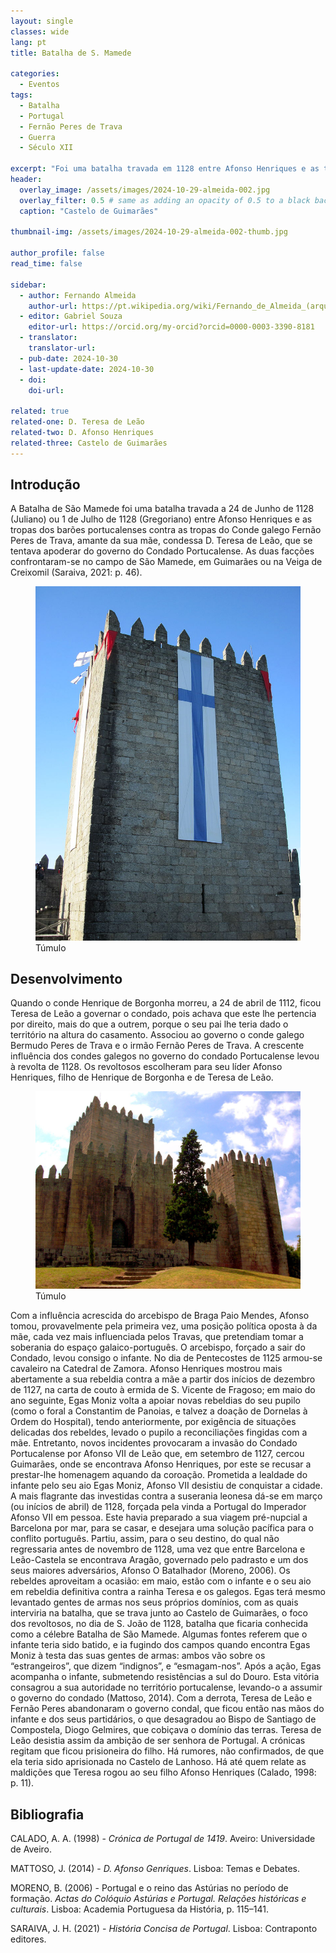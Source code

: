 ```yaml
---
layout: single
classes: wide
lang: pt
title: Batalha de S. Mamede

categories:
  - Eventos
tags:
  - Batalha
  - Portugal
  - Fernão Peres de Trava
  - Guerra
  - Século XII

excerpt: "Foi uma batalha travada em 1128 entre Afonso Henriques e as tropas dos barões portucalenses contra as tropas do Conde galego Fernão Peres de Trava, amante da sua mãe, condessa D. Teresa de Leão."
header:
  overlay_image: /assets/images/2024-10-29-almeida-002.jpg
  overlay_filter: 0.5 # same as adding an opacity of 0.5 to a black background
  caption: "Castelo de Guimarães"

thumbnail-img: /assets/images/2024-10-29-almeida-002-thumb.jpg

author_profile: false
read_time: false

sidebar:
  - author: Fernando Almeida
    author-url: https://pt.wikipedia.org/wiki/Fernando_de_Almeida_(arque%C3%B3logo)
  - editor: Gabriel Souza
    editor-url: https://orcid.org/my-orcid?orcid=0000-0003-3390-8181
  - translator: 
    translator-url:
  - pub-date: 2024-10-30
  - last-update-date: 2024-10-30
  - doi: 
    doi-url:

related: true
related-one: D. Teresa de Leão 
related-two: D. Afonso Henriques
related-three: Castelo de Guimarães
---
```


## Introdução
A Batalha de São Mamede foi uma batalha travada a 24 de Junho de 1128 (Juliano) ou 1 de Julho de 1128 (Gregoriano) entre Afonso Henriques e as tropas dos barões portucalenses contra as tropas do Conde galego Fernão Peres de Trava, amante da sua mãe, condessa D. Teresa de Leão, que se tentava apoderar do governo do Condado Portucalense. As duas facções confrontaram-se no campo de São Mamede, em Guimarães ou na Veiga de Creixomil (Saraiva, 2021: p. 46).

<figure>
    <a href="/assets/images/2024-10-29-almeida-001.jpg"><img src="/assets/images/2024-10-29-almeida-001.jpg"></a>
    <figcaption>Túmulo</figcaption>        
</figure>

## Desenvolvimento
Quando o conde Henrique de Borgonha morreu, a 24 de abril de 1112, ficou Teresa de Leão a governar o condado, pois achava que este lhe pertencia por direito, mais do que a outrem, porque o seu pai lhe teria dado o território na altura do casamento. Associou ao governo o conde galego Bermudo Peres de Trava e o irmão Fernão Peres de Trava. A crescente influência dos condes galegos no governo do condado Portucalense levou à revolta de 1128. Os revoltosos escolheram para seu líder Afonso Henriques, filho de Henrique de Borgonha e de Teresa de Leão.

<figure>
    <a href="/assets/images/2024-10-29-almeida-002.jpg"><img src="/assets/images/2024-10-29-almeida-002.jpg"></a>
    <figcaption>Túmulo</figcaption>        
</figure>

Com a influência acrescida do arcebispo de Braga Paio Mendes, Afonso tomou, provavelmente pela primeira vez, uma posição política oposta à da mãe, cada vez mais influenciada pelos Travas, que pretendiam tomar a soberania do espaço galaico-português. O arcebispo, forçado a sair do Condado, levou consigo o infante. No dia de Pentecostes de 1125 armou-se cavaleiro na Catedral de Zamora.
Afonso Henriques mostrou mais abertamente a sua rebeldia contra a mãe a partir dos inícios de dezembro de 1127, na carta de couto à ermida de S. Vicente de Fragoso; em maio do ano seguinte, Egas Moniz volta a apoiar novas rebeldias do seu pupilo (como o foral a Constantim de Panoias, e talvez a doação de Dornelas à Ordem do Hospital), tendo anteriormente, por exigência de situações delicadas dos rebeldes, levado o pupilo a reconciliações fingidas com a mãe.
Entretanto, novos incidentes provocaram a invasão do Condado Portucalense por Afonso VII de Leão que, em setembro de 1127, cercou Guimarães, onde se encontrava Afonso Henriques, por este se recusar a prestar-lhe homenagem aquando da coroação. Prometida a lealdade do infante pelo seu aio Egas Moniz, Afonso VII desistiu de conquistar a cidade.
A mais flagrante das investidas contra a suserania leonesa dá-se em março (ou inícios de abril) de 1128, forçada pela vinda a Portugal do Imperador Afonso VII em pessoa. Este havia preparado a sua viagem pré-nupcial a Barcelona por mar, para se casar, e desejara uma solução pacífica para o conflito português. Partiu, assim, para o seu destino, do qual não regressaria antes de novembro de 1128, uma vez que entre Barcelona e Leão-Castela se encontrava Aragão, governado pelo padrasto e um dos seus maiores adversários, Afonso O Batalhador (Moreno, 2006).
Os rebeldes aproveitam a ocasião: em maio, estão com o infante e o seu aio em rebeldia definitiva contra a rainha Teresa e os galegos. Egas terá mesmo levantado gentes de armas nos seus próprios domínios, com as quais interviria na batalha, que se trava junto ao Castelo de Guimarães, o foco dos revoltosos, no dia de S. João de 1128, batalha que ficaria conhecida como a célebre Batalha de São Mamede. Algumas fontes referem que o infante teria sido batido, e ia fugindo dos campos quando encontra Egas Moniz à testa das suas gentes de armas: ambos vão sobre os “estrangeiros”, que dizem “indignos”, e “esmagam-nos”. Após a ação, Egas acompanha o infante, submetendo resistências a sul do Douro. Esta vitória consagrou a sua autoridade no território portucalense, levando-o a assumir o governo do condado (Mattoso, 2014).
Com a derrota, Teresa de Leão e Fernão Peres abandonaram o governo condal, que ficou então nas mãos do infante e dos seus partidários, o que desagradou ao Bispo de Santiago de Compostela, Diogo Gelmires, que cobiçava o domínio das terras. Teresa de Leão desistia assim da ambição de ser senhora de Portugal. A crónicas regitam que ficou prisioneira do filho. Há rumores, não confirmados, de que ela teria sido aprisionada no Castelo de Lanhoso. Há até quem relate as maldições que Teresa rogou ao seu filho Afonso Henriques (Calado, 1998: p. 11). 

## Bibliografia
CALADO, A. A. (1998) - *Crónica de Portugal de 1419*. Aveiro: Universidade de Aveiro.

MATTOSO, J. (2014) - *D. Afonso Genriques*. Lisboa: Temas e Debates.

MORENO, B. (2006) - Portugal e o reino das Astúrias no período de formação. *Actas do Colóquio Astúrias e Portugal. Relações históricas e culturais*. Lisboa: Academia Portuguesa da História, p. 115–141. 

SARAIVA, J. H. (2021) - *História Concisa de Portugal*. Lisboa: Contraponto editores. 

